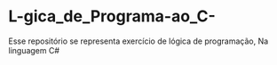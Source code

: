 # L-gica_de_Programa-ao_C-
Esse repositório se representa exercício de lógica de programação, Na linguagem C#
